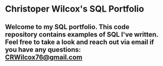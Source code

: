 # Christoper Wilcox's SQL Portfolio

## Welcome to my SQL portfolio. This code repository contains examples of SQL I've written. Feel free to take a look and reach out via email if you have any questions: CRWilcox76@gmail.com
